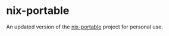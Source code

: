 # nix-portable

An updated version of the [nix-portable](https://github.com/DavHau/nix-portable/) project for personal use.